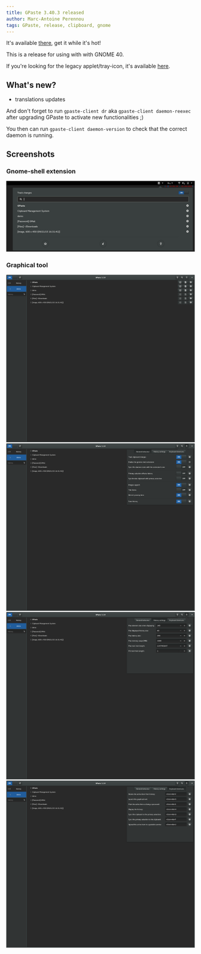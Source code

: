 ```yaml
---
title: GPaste 3.40.3 released
author: Marc-Antoine Perennou
tags: GPaste, release, clipboard, gnome
---
```


It's available [there](https://www.imagination-land.org/files/gpaste/gpaste-3.40.3.tar.xz), get it while it's hot!

This is a release for using with with GNOME 40.

If you're looking for the legacy applet/tray-icon, it's available [here](https://github.com/Keruspe/gpaste-applet).

## What's new?

- translations updates

And don't forget to run `gpaste-client dr` aka `gpaste-client daemon-reexec` after upgrading GPaste to activate new functionalities ;)

You then can run `gpaste-client daemon-version` to check that the correct daemon is running.

## Screenshots

### Gnome-shell extension

<img src="/images/GPaste/3/Extension.png" alt="Extension"/>

### Graphical tool

<img src="/images/GPaste/3/Ui-1-full.png" alt="Ui-1"/>

<img src="/images/GPaste/3/Ui-2-full.png" alt="Ui-2"/>

<img src="/images/GPaste/3/Ui-3-full.png" alt="Ui-3"/>

<img src="/images/GPaste/3/Ui-4-full.png" alt="Ui-4"/>

